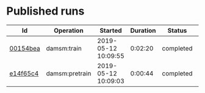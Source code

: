 # Published runs

| Id | Operation | Started | Duration | Status | Label |
| -- | --------- | ------- | -------- | ------ | ----- |
| [00154bea](00154bea74c811e9926ee4a471939b0d/README.md) | damsm:train | 2019-05-12 10:09:55 | 0:02:20 | completed |  |
| [e14f65c4](e14f65c474c711e9926ee4a471939b0d/README.md) | damsm:pretrain | 2019-05-12 10:09:03 | 0:00:44 | completed |  |

